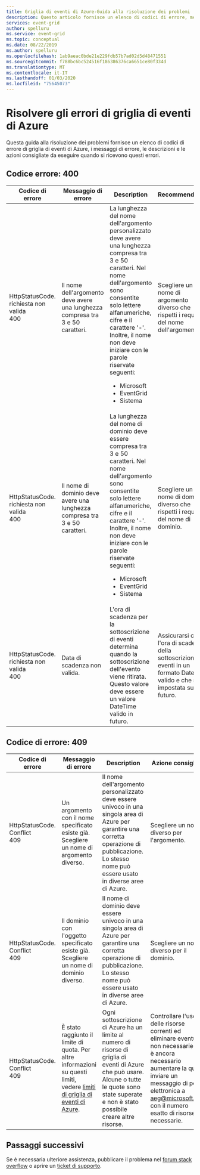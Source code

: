 ```yaml
---
title: Griglia di eventi di Azure-Guida alla risoluzione dei problemi
description: Questo articolo fornisce un elenco di codici di errore, messaggi di errore, descrizioni e azioni consigliate.
services: event-grid
author: spelluru
ms.service: event-grid
ms.topic: conceptual
ms.date: 08/22/2019
ms.author: spelluru
ms.openlocfilehash: 1ab9aeac0bde21e229fdb57b7ad02d5d48471551
ms.sourcegitcommit: f788bc6bc524516f186386376ca6651ce80f334d
ms.translationtype: MT
ms.contentlocale: it-IT
ms.lasthandoff: 01/03/2020
ms.locfileid: "75645073"
---
```

# <a name="troubleshoot-azure-event-grid-errors"></a>Risolvere gli errori di griglia di eventi di Azure
Questa guida alla risoluzione dei problemi fornisce un elenco di codici di errore di griglia di eventi di Azure, i messaggi di errore, le descrizioni e le azioni consigliate da eseguire quando si ricevono questi errori. 

## <a name="error-code-400"></a>Codice errore: 400
| Codice di errore | Messaggio di errore | Description | Recommendation |
| ---------- | ------------- | ----------- | -------------- | 
| HttpStatusCode. richiesta non valida<br/>400 | Il nome dell'argomento deve avere una lunghezza compresa tra 3 e 50 caratteri. | La lunghezza del nome dell'argomento personalizzato deve avere una lunghezza compresa tra 3 e 50 caratteri. Nel nome dell'argomento sono consentite solo lettere alfanumeriche, cifre e il carattere '-'. Inoltre, il nome non deve iniziare con le parole riservate seguenti: <ul><li>Microsoft</li><li>EventGrid</li><li>Sistema</li></ul> | Scegliere un nome di argomento diverso che rispetti i requisiti del nome dell'argomento. |
| HttpStatusCode. richiesta non valida<br/>400 | Il nome di dominio deve avere una lunghezza compresa tra 3 e 50 caratteri. | La lunghezza del nome di dominio deve essere compresa tra 3 e 50 caratteri. Nel nome dell'argomento sono consentite solo lettere alfanumeriche, cifre e il carattere '-'. Inoltre, il nome non deve iniziare con le parole riservate seguenti:<ul><li>Microsoft</li><li>EventGrid</li><li>Sistema</li> | Scegliere un nome di dominio diverso che rispetti i requisiti del nome di dominio. |
| HttpStatusCode. richiesta non valida<br/>400 | Data di scadenza non valida. | L'ora di scadenza per la sottoscrizione di eventi determina quando la sottoscrizione dell'evento viene ritirata. Questo valore deve essere un valore DateTime valido in futuro.| Assicurarsi che l'ora di scadenza della sottoscrizione di eventi in un formato DateTime valido e che sia impostata su in futuro. |

## <a name="error-code-409"></a>Codice di errore: 409
| Codice di errore | Messaggio di errore | Description | Azione consigliata |
| ---------- | ------------- | ----------- | -------------- | 
| HttpStatusCode. Conflict <br/>409 | Un argomento con il nome specificato esiste già. Scegliere un nome di argomento diverso.   | Il nome dell'argomento personalizzato deve essere univoco in una singola area di Azure per garantire una corretta operazione di pubblicazione. Lo stesso nome può essere usato in diverse aree di Azure. | Scegliere un nome diverso per l'argomento. |
| HttpStatusCode. Conflict <br/> 409 | Il dominio con l'oggetto specificato esiste già. Scegliere un nome di dominio diverso. | Il nome di dominio deve essere univoco in una singola area di Azure per garantire una corretta operazione di pubblicazione. Lo stesso nome può essere usato in diverse aree di Azure. | Scegliere un nome diverso per il dominio. |
| HttpStatusCode. Conflict<br/>409 | È stato raggiunto il limite di quota. Per altre informazioni su questi limiti, vedere [limiti di griglia di eventi di Azure](../azure-resource-manager/management/azure-subscription-service-limits.md#event-grid-limits).  | Ogni sottoscrizione di Azure ha un limite al numero di risorse di griglia di eventi di Azure che può usare. Alcune o tutte le quote sono state superate e non è stato possibile creare altre risorse. |    Controllare l'uso delle risorse correnti ed eliminare eventuali non necessarie. Se è ancora necessario aumentare la quota, inviare un messaggio di posta elettronica a [aeg@microsoft.com](mailto:aeg@microsoft.com) con il numero esatto di risorse necessarie. |


## <a name="next-steps"></a>Passaggi successivi
Se è necessaria ulteriore assistenza, pubblicare il problema nel [forum stack overflow](https://stackoverflow.com/questions/tagged/azure-eventgrid) o aprire un [ticket di supporto](https://azure.microsoft.com/support/options/). 
